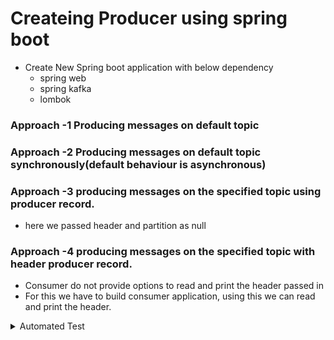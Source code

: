 # Createing Producer using spring boot
  - Create New Spring boot application with below dependency
     - spring web
     - spring kafka
     - lombok
### Approach -1 Producing messages on default topic 
### Approach -2 Producing messages on default topic synchronously(default behaviour is asynchronous)
### Approach -3 producing messages on the specified topic using producer record.
 - here we passed header and partition as null
### Approach -4 producing messages on the specified topic with header producer record.
  - Consumer do not provide options to read and print the header passed in
  - For this we have to build consumer application, using this we can read and print the header.

<details><summary>Automated Test</summary>
<p>
  
- gfhg
- gfn
- tgrfhgfh
-   
  
</p>
</details>
  


